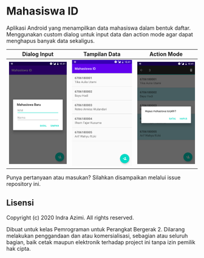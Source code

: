 # Mahasiswa ID

Aplikasi Android yang menampilkan data mahasiswa dalam bentuk daftar. Menggunakan custom dialog untuk input data dan action mode agar dapat menghapus banyak data sekaligus.

Dialog Input                                         | Tampilan Data                                        | Action Mode
-----------------------------------------------------|------------------------------------------------------|---------------------------------------------------
<img src="screenshots/dialog-tambah.png" width="200">|<img src="screenshots/list-mahasiswa.png" width="200">|<img src="screenshots/action-mode.png" width="200">

Punya pertanyaan atau masukan? Silahkan disampaikan melalui issue repository ini.

## Lisensi

Copyright (c) 2020 Indra Azimi. All rights reserved.

Dibuat untuk kelas Pemrograman untuk Perangkat Bergerak 2. Dilarang melakukan penggandaan dan atau komersialisasi, sebagian atau seluruh bagian, baik cetak maupun elektronik terhadap project ini tanpa izin pemilik hak cipta.

